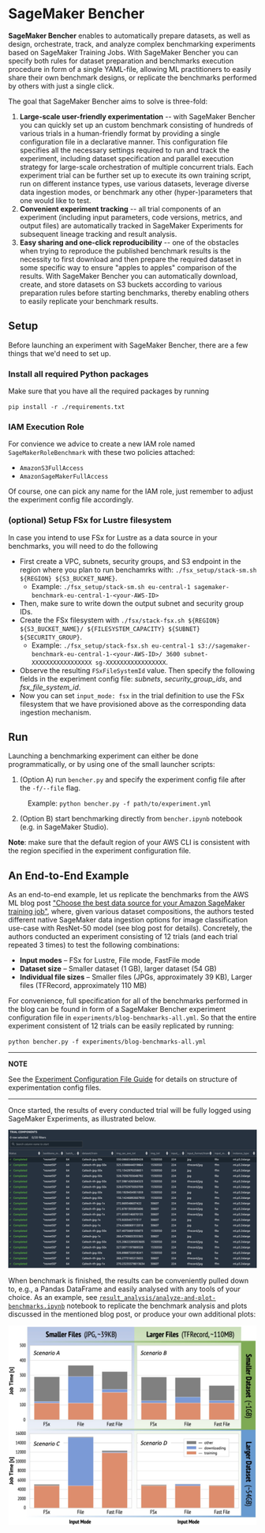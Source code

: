 # SageMaker Bencher

**SageMaker Bencher** enables to automatically prepare datasets, as well as design, orchestrate, track, and analyze complex benchmarking experiments based on SageMaker Training Jobs. With SageMaker Bencher you can specify both rules for dataset preparation and benchmarks execution procedure in form of a single YAML-file, allowing ML practitioners to easily share their own benchmark designs, or replicate the benchmarks performed by others with just a single click.

The goal that SageMaker Bencher aims to solve is three-fold:
1. **Large-scale user-friendly experimentation** -- with SageMaker Bencher you can quickly set up an custom benchmark consisting of hundreds of various trials in a human-friendly format by providing a single configuration file in a declarative manner. This configuration file specifies all the necessary settings required to run and track the experiment, including dataset specification and parallel execution strategy for large-scale orchestration of multiple concurrent trials. Each experiment trial can be further set up to execute its own training script, run on different instance types, use various datasets, leverage diverse data ingestion modes, or benchmark any other (hyper-)parameters that one would like to test.
2. **Convenient experiment tracking** -- all trial components of an experiment (including input parameters, code versions, metrics, and output files) are automatically tracked in SageMaker Experiments for subsequent lineage tracking and result analysis.
3. **Easy sharing and one-click reproducibility** -- one of the obstacles when trying to reproduce the published benchmark results is the necessity to first download and then prepare the required dataset in some specific way to ensure "apples to apples" comparison of the results.  With SageMaker Bencher you can automatically download, create, and store datasets on S3 buckets according to various preparation rules before starting benchmarks, thereby enabling others to easily replicate your benchmark results.

## Setup
Before launching an experiment with SageMaker Bencher, there are a few things that we'd need to set up.

### Install all required Python packages
Make sure that you have all the required packages by running

`pip install -r ./requirements.txt`  

### IAM Execution Role
For convience we advice to create a new IAM role named `SageMakerRoleBenchmark` with these two policies attached:
- `AmazonS3FullAccess`
- `AmazonSageMakerFullAccess`

Of course, one can pick any name for the IAM role, just remember to adjust the experiment config file accordingly.

### (optional) Setup FSx for Lustre filesystem
In case you intend to use FSx for Lustre as a data source in your benchmarks, you will need to do the following
 - First create a VPC, subnets, security groups, and S3 endpoint in the region where you plan to run benchamrks with: `./fsx_setup/stack-sm.sh ${REGION} ${S3_BUCKET_NAME}`.
   - Example: `./fsx_setup/stack-sm.sh eu-central-1 sagemaker-benchmark-eu-central-1-<your-AWS-ID>`
 - Then, make sure to write down the output subnet and security group IDs.  
 - Create the FSx filesystem with `./fsx/stack-fsx.sh ${REGION} ${S3_BUCKET_NAME}/ ${FILESYSTEM_CAPACITY} ${SUBNET} ${SECURITY_GROUP}`. 
   - Example: `./fsx_setup/stack-fsx.sh eu-central-1 s3://sagemaker-benchmark-eu-central-1-<your-AWS-ID>/ 3600 subnet-XXXXXXXXXXXXXXXXX sg-XXXXXXXXXXXXXXXXX`.
 - Observe the resulting `FSxFileSystemId` value. Then specify the following fields in the experiment config file:  *subnets*, *security_group_ids*, and *fsx_file_system_id*.    
 - Now you can set `input_mode: fsx` in the trial definition to use the FSx filesystem that we have provisioned above as the corresponding data ingestion mechanism. 

## Run
Launching a benchmarking experiment can either be done programmatically, or by using one of the small launcher scripts:

1. (Option A) run `bencher.py` and specify the experiment config file after the `-f/--file` flag. 

&nbsp;&nbsp;&nbsp;&nbsp;&nbsp;&nbsp;&nbsp;&nbsp;&nbsp; Example: `python bencher.py -f path/to/experiment.yml`

2. (Option B) start benchmarking directly from `bencher.ipynb` notebook (e.g. in SageMaker Studio).

**Note**: make sure that the default region of your AWS CLI is consistent with the region specified in the experiment configuration file.


## An End-to-End Example
As an end-to-end example, let us replicate the benchmarks from the AWS ML blog post ["Choose the best data source for your Amazon SageMaker training job"](https://aws.amazon.com/blogs/machine-learning/choose-the-best-data-source-for-your-amazon-sagemaker-training-job/), where, given various dataset compositions, the authors tested different native SageMaker data ingestion options for image classification use-case with ResNet-50 model (see blog post for details). Concretely, the authors conducted an experiment consisting of 12 trials (and each trial repeated 3 times) to test the following combinations:
- **Input modes** – FSx for Lustre, File mode, FastFile mode
- **Dataset size** – Smaller dataset (1 GB), larger dataset (54 GB)
- **Individual file sizes** – Smaller files (JPGs, approximately 39 KB), Larger files (TFRecord, approximately 110 MB)

For convenience, full specification for all of the benchmarks performed in the blog can be found in form of a SageMaker Bencher experiment configuration file in `experiments/blog-benchmarks-all.yml`. So that the entire experiment consistent of 12 trials can be easily replicated by running:

`python bencher.py -f experiments/blog-benchmarks-all.yml`

---
**NOTE**

See the [Experiment Configuration File Guide](doc/experiment_config.md) for details on structure of experimentation config files.

---


Once started, the results of every conducted trial will be fully logged using SageMaker Experiments, as illustrated below.

![SageMaker Experiment tracking](doc/sm_experiments.png)

When benchmark is finished, the results can be conveniently pulled down to, e.g., a Pandas DataFrame and easily analysed with any tools of your choice. As an example, see [`result_analysis/analyze-and-plot-benchmarks.ipynb`](result_analysis/analyze-and-plot-benchmarks.ipynb) notebook to replicate the benchmark analysis and plots discussed in the mentioned blog post, or produce your own additional plots:

![SageMaker Experiment tracking](doc/sm_analysis_blog.png)
